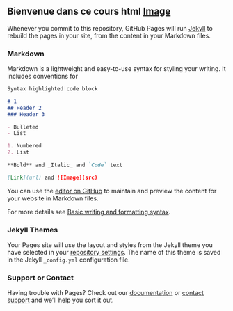 ## Bienvenue dans ce cours html       [Image](https://www.google.com/url?sa=i&url=https%3A%2F%2Fwww.futura-sciences.com%2Ftech%2Fdefinitions%2Finternet-html-480%2F&psig=AOvVaw1CAg8RrUgmhjEWeI-7OcW6&ust=1638448584665000&source=images&cd=vfe&ved=0CAsQjRxqFwoTCJiuiffOwvQCFQAAAAAdAAAAABAD)



Whenever you commit to this repository, GitHub Pages will run [Jekyll](https://jekyllrb.com/) to rebuild the pages in your site, from the content in your Markdown files.

### Markdown

Markdown is a lightweight and easy-to-use syntax for styling your writing. It includes conventions for

```markdown
Syntax highlighted code block

# 1
## Header 2
### Header 3

- Bulleted
- List

1. Numbered
2. List

**Bold** and _Italic_ and `Code` text

[Link](url) and ![Image](src)
```
You can use the [editor on GitHub](https://github.com/karamiad/Home-Html-FR/edit/main/README.md) to maintain and preview the content for your website in Markdown files.

For more details see [Basic writing and formatting syntax](https://docs.github.com/en/github/writing-on-github/getting-started-with-writing-and-formatting-on-github/basic-writing-and-formatting-syntax).

### Jekyll Themes

Your Pages site will use the layout and styles from the Jekyll theme you have selected in your [repository settings](https://github.com/karamiad/Home-Html-FR/settings/pages). The name of this theme is saved in the Jekyll `_config.yml` configuration file.

### Support or Contact

Having trouble with Pages? Check out our [documentation](https://docs.github.com/categories/github-pages-basics/) or [contact support](https://support.github.com/contact) and we’ll help you sort it out.
